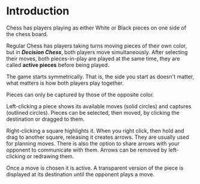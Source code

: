 # Introduction

Chess has players playing as either White or Black pieces on one side of the chess board.

Regular Chess has players taking turns moving pieces of their own color, but in ***Decision Chess***, both players move simultaneously. After selecting their moves, both pieces-in-play are played at the same time, they are called <strong>active pieces</strong> before being played.

The game starts symmetrically. That is, the side you start as doesn't matter, what matters is how both players play together.

Pieces can only be captured by those of the opposite color. 

Left-clicking a piece shows its available moves (solid circles) and captures (outlined circles). Pieces can be selected, then moved, by clicking the destination or dragged to them.

Right-clicking a square highlights it. When you right click, then hold and drag to another square, releasing it creates arrows. They are usually used for planning moves. There is also the option to share arrows with your opponent to communicate with them. Arrows can be removed by left-clicking or redrawing them.

Once a move is chosen it is active. A transparent version of the piece is displayed at its destination until the opponent plays a move.
